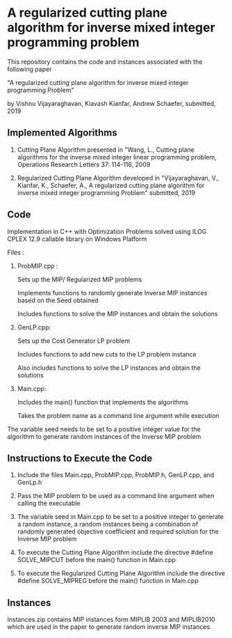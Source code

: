 # A regularized cutting plane algorithm for inverse mixed integer programming problem
This repository contains the code and instances associated with the following paper

"A regularized cutting plane algorithm for inverse mixed integer programming Problem" 

by Vishnu Vijayaraghavan, Kiavash Kianfar, Andrew Schaefer, submitted, 2019

## Implemented Algorithms 
    
1. Cutting Plane Algorithm presented in "Wang, L., Cutting plane algorithms for the inverse mixed integer linear programming problem, Operations Research Letters 37: 114-116, 2009  
      
2. Regularized Cutting Plane Algorithm developed in "Vijayaraghavan, V., Kianfar, K., Schaefer, A., A regularized cutting plane algorithm for inverse mixed integer programming Problem"  submitted, 2019

## Code

Implementation in C++ with Optimization Problems solved using ILOG CPLEX 12.9 callable library on Windows Platform

Files : 
       
1. ProbMIP.cpp : 

    Sets up the MIP/ Regularized MIP problems
                      
    Implements functions to randomly generate Inverse MIP instances based on the Seed obtained
                        
    Includes functions to solve the MIP instances and obtain the solutions

2. GenLP.cpp:

    Sets up the Cost Generator LP problem 
                         
    Includes functions to add new cuts to the LP problem instance

    Also includes functions to solve the LP instances and obtain the solutions  

3. Main.cpp: 

    Includes the main() function that implements the algorithms

    Takes the problem name as a command line argument while execution
 
The variable seed needs to be set to a positive integer value for the algorithm to generate random instances of the Inverse MIP problem
 
## Instructions to Execute the Code

1. Include the files Main.cpp, ProbMIP.cpp, ProbMIP.h, GenLP.cpp, and GenLp.h

2. Pass the MIP problem to be used as a command line argument when calling the executable

3. The variable seed in Main.cpp to be set to a positive integer to generate a random instance,
   a random instances being a combination of randomly generated objective coefficient and required solution for the Inverse MIP problem

4. To execute the Cutting Plane Algorithm include the directive #define SOLVE_MIPCUT before the main() function in Main.cpp

5. To execute the Regularized Cutting Plane Algorithm include the directive #define SOLVE_MIPREG before the main() function in Main.cpp

## Instances

Instances.zip contains MIP instances form MIPLIB 2003 and MIPLIB2010 which are used in the paper to generate random inverse MIP instances. 







